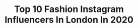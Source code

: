 ---
title: Top 10 Fashion Instagram Influencers In London In 2020
description: >-
  Find top fashion Instagram influencers in London in 2020. Most popular hashtags: #fashion #london #style #fashionblogger.
platform: Instagram
profiles:
  - username: "bigcradds23"
    fullname: >-
      LEWIS C
    location: "United Kingdom"
    followers: 24646
    engagement: 298
    commentsToLikes: 0.062684
    id: ck8td0fmv1eia0j78w2fyx43n
    verified: false
    hashtags: "#love, #physique, #pumped, #workout"
  - username: "berladean_diana"
    fullname: >-
      Diana B 🍃
    location: "United Kingdom"
    followers: 7598
    engagement: 596
    commentsToLikes: 0.246618
    id: ck1376rf2a2k30i19uzxkr8to
    verified: false
    hashtags: "#mesomaya, #bloggerlife, #peace, #gifted"
  - username: "gillyggolf"
    fullname: >-
      Gill Griffith 🏴󠁧󠁢󠁷󠁬󠁳󠁿
    location: "United Kingdom"
    followers: 13158
    engagement: 563
    commentsToLikes: 0.066288
    id: ck5zig28aflsj0i14q15k2oti
    verified: false
    hashtags: "#paarl, #pearlvalley, #chinavirus, #tudors"
  - username: "fashion_calvin"
    fullname: >-
      Calvin Chinthaka
    location: "United Kingdom"
    followers: 28331
    engagement: 30
    commentsToLikes: 0.043719
    id: ck0w00ochbt8a0i19iumbthx7
    verified: false
    hashtags: "#shortfilm, #featurefilm, #cinema, #35mmfilm"
  - username: "sam48fits"
    fullname: >-
      Ｓａｍｕｅｌ ＃４８ＦＩＴＳ💎
    location: "United Kingdom"
    followers: 19593
    engagement: 223
    commentsToLikes: 0.216278
    id: ck14lblcetu4r0i19ykpnfotw
    verified: false
    hashtags: "#dapperlife, #modele, #instagraminfluencer, #modelshoot"
  - username: "mrdanielharley"
    fullname: >-
      Fashion. Lifestyle. Travel
    location: "United Kingdom"
    followers: 40751
    engagement: 277
    commentsToLikes: 0.032274
    id: ck0w3vwf6vjx40i190h2xwszi
    verified: false
    hashtags: "#fashionista, #travelblogger, #outfitoftheday, #tailoredsuit"
  - username: "irenekarantoni"
    fullname: >-
      ɪʀᴇɴᴇ ᴋᴀʀᴀɴᴛᴡɴɪ
    location: "United Kingdom"
    followers: 20930
    engagement: 454
    commentsToLikes: 0.015228
    id: ck0tv2gqu9nh20i19fv9rkufn
    verified: false
    hashtags: "#love, #instadaily, #beaseekerofeverydaymagic, #havanabra"
  - username: "mattkrzan"
    fullname: >-
      Matt
    location: "United Kingdom"
    followers: 5225
    engagement: 491
    commentsToLikes: 0.051325
    id: ck55l3vv90oyf0i114e88wt7m
    verified: false
    hashtags: "#rudolpho, #duff, #tourist, #palmspringspride"
  - username: "ankitachhetri25"
    fullname: >-
      Ankita Chhetri
    location: "United Kingdom"
    followers: 712313
    engagement: 1354
    commentsToLikes: 0.011922
    id: ck0vvpg4cq6340i19y2x2e50v
    verified: false
    hashtags: "#ankitachhetri, #influencer, #jeekarrda, #longdistancerelationship"
  - username: "james_stewart_photography"
    fullname: >-
      James Allen Stewart
    location: "United Kingdom"
    followers: 15114
    engagement: 202
    commentsToLikes: 0.014265
    id: ck8sxzkjzj80w0j788lsxrjjl
    verified: false
    hashtags: "#portrait, #headstart, #london, #businessportrait"
---